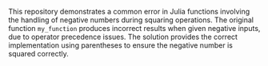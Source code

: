 This repository demonstrates a common error in Julia functions involving the handling of negative numbers during squaring operations. The original function `my_function` produces incorrect results when given negative inputs, due to operator precedence issues. The solution provides the correct implementation using parentheses to ensure the negative number is squared correctly.